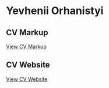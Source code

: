 # Yevhenii Orhanistyi

## CV Markup
[View CV Markup](https://yevheniiorhanistyi.github.io/rsschool-cv/cv)

## CV Website
[View CV Website](https://yevheniiorhanistyi.github.io/rsschool-cv/)
